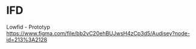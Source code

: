 # IFD

Lowfid - Prototyp
https://www.figma.com/file/bb2vC20ehBUJwsH4zCp3d5/Audisey?node-id=213%3A2128
